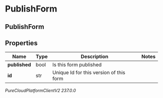 # PublishForm

## PublishForm

## Properties

|Name | Type | Description | Notes|
|------------ | ------------- | ------------- | -------------|
| **published** | bool | Is this form published | |
| **id** | str | Unique Id for this version of this form | |



_PureCloudPlatformClientV2 237.0.0_
